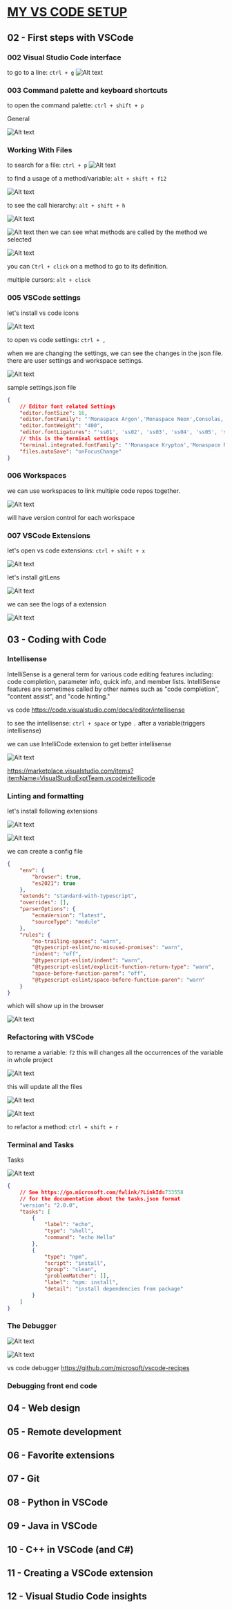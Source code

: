 # [MY VS CODE SETUP](https://github.com/users/ccweerasinghe1994/projects/8/views/1)

## 02 - First steps with VSCode
### 002 Visual Studio Code interface

to go to a line: `ctrl + g`
![Alt text](image.png)

### 003 Command palette and keyboard shortcuts 

to open the command palette: `ctrl + shift + p`

General

![Alt text](image-1.png)


### Working With Files

to search for a file: `ctrl + p`
![Alt text](image-2.png)

to find a usage of a method/variable: `alt + shift + f12`

![Alt text](image-3.png)


to see the call hierarchy: `alt + shift + h`

![Alt text](image-4.png)

![Alt text](image-5.png)
then we can see what methods are called by the method we selected

![Alt text](image-6.png)

you can `Ctrl + click` on a method to go to its definition.

multiple cursors: `alt + click`


### 005 VSCode settings

let's install vs code icons

![Alt text](image-7.png)

to open vs code settings: `ctrl + ,`

when we are changing the settings, we can see the changes in the json file.
there are user settings and workspace settings.

![Alt text](image-8.png)

sample settings.json file

```json
{   
    // Editor font related Settings
    "editor.fontSize": 16,
    "editor.fontFamily": "'Monaspace Argon','Monaspace Neon',Consolas, 'Courier New', monospace",
    "editor.fontWeight": "400",
    "editor.fontLigatures": "'ss01', 'ss02', 'ss03', 'ss04', 'ss05', 'ss06', 'ss07', 'ss08', 'calt', 'dlig'",
    // this is the terminal settings
    "terminal.integrated.fontFamily": "'Monaspace Krypton','Monaspace Radon','Monaspace Xenon','Monaspace Argon'",
    "files.autoSave": "onFocusChange"
}
```

### 006 Workspaces

we can use workspaces to link multiple code repos together.

![Alt text](image-9.png)

will have version control for each workspace
### 007 VSCode Extensions
let's open vs code extensions: `ctrl + shift + x`

![Alt text](image-10.png)

let's install gitLens

![Alt text](image-11.png)

we can see the logs of a extension 

![Alt text](image-12.png)



## 03 - Coding with Code

### Intellisense

IntelliSense is a general term for various code editing features including: code completion, parameter info, quick info, and member lists. IntelliSense features are sometimes called by other names such as "code completion", "content assist", and "code hinting."

vs code https://code.visualstudio.com/docs/editor/intellisense

to see the intellisense: `ctrl + space`
or type `.` after a variable(triggers intellisense)

we can use IntelliCode extension to get better intellisense

![Alt text](image-13.png)

https://marketplace.visualstudio.com/items?itemName=VisualStudioExptTeam.vscodeintellicode



### Linting and formatting

let's install following extensions

![Alt text](image-14.png)

![Alt text](image-15.png)

we can create a config file

```json
{
    "env": {
        "browser": true,
        "es2021": true
    },
    "extends": "standard-with-typescript",
    "overrides": [],
    "parserOptions": {
        "ecmaVersion": "latest",
        "sourceType": "module"
    },
    "rules": {
        "no-trailing-spaces": "warn",
        "@typescript-eslint/no-misused-promises": "warn",
        "indent": "off",
        "@typescript-eslint/indent": "warn",
        "@typescript-eslint/explicit-function-return-type": "warn",
        "space-before-function-paren": "off",
        "@typescript-eslint/space-before-function-paren": "warn"
    }
}
```
which will show up in the browser

![Alt text](image-16.png)



### Refactoring with VSCode

to rename a variable: `f2`
this will changes all the occurrences of the variable in whole project

![Alt text](image-17.png)

this will update all the files 

![Alt text](image-18.png)

![Alt text](image-19.png)

to refactor a method: `ctrl + shift + r`

### Terminal and Tasks

Tasks

![Alt text](image-20.png)

```json
{
    // See https://go.microsoft.com/fwlink/?LinkId=733558
    // for the documentation about the tasks.json format
    "version": "2.0.0",
    "tasks": [
        {
            "label": "echo",
            "type": "shell",
            "command": "echo Hello"
        },
        {
            "type": "npm",
            "script": "install",
            "group": "clean",
            "problemMatcher": [],
            "label": "npm: install",
            "detail": "install dependencies from package"
        }
    ]
}
```

### The Debugger

![Alt text](image-21.png)

![Alt text](image-22.png)

vs code debugger https://github.com/microsoft/vscode-recipes

### Debugging front end code

## 04 - Web design
## 05 - Remote development
## 06 - Favorite extensions
## 07 - Git
## 08 - Python in VSCode

## 09 - Java in VSCode
## 10 - C++ in VSCode (and C#)
## 11 - Creating a VSCode extension
## 12 - Visual Studio Code insights